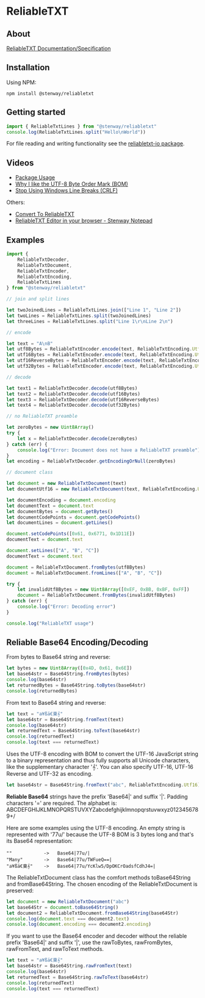 ﻿# ReliableTXT

## About

[ReliableTXT Documentation/Specification](https://www.reliabletxt.com)

## Installation

Using NPM:
```
npm install @stenway/reliabletxt
```

## Getting started

```ts
import { ReliableTxtLines } from "@stenway/reliabletxt"
console.log(ReliableTxtLines.split("Hello\nWorld"))
```

For file reading and writing functionality see the [reliabletxt-io package](https://www.npmjs.com/package/@stenway/reliabletxt-io).

## Videos
* [Package Usage](https://www.youtube.com/watch?v=a7dLaMv6F7Y)
* [Why I like the UTF-8 Byte Order Mark (BOM)](https://www.youtube.com/watch?v=VgVkod9HQTo)
* [Stop Using Windows Line Breaks (CRLF)](https://www.youtube.com/watch?v=YPtMCiHj7F8)

Others:
* [Convert To ReliableTXT](https://www.youtube.com/watch?v=wqQ5bkW2L6A)
* [ReliableTXT Editor in your browser - Stenway Notepad](https://www.youtube.com/watch?v=sh_hGzdnUUs)

## Examples

```ts
import {
	ReliableTxtDecoder, 
	ReliableTxtDocument,
	ReliableTxtEncoder,
	ReliableTxtEncoding,
	ReliableTxtLines
} from "@stenway/reliabletxt"

// join and split lines

let twoJoinedLines = ReliableTxtLines.join(["Line 1", "Line 2"])
let twoLines = ReliableTxtLines.split(twoJoinedLines)
let threeLines = ReliableTxtLines.split("Line 1\r\nLine 2\n")

// encode

let text = "A\nB"
let utf8Bytes = ReliableTxtEncoder.encode(text, ReliableTxtEncoding.Utf8)
let utf16Bytes = ReliableTxtEncoder.encode(text, ReliableTxtEncoding.Utf16)
let utf16ReverseBytes = ReliableTxtEncoder.encode(text, ReliableTxtEncoding.Utf16Reverse)
let utf32Bytes = ReliableTxtEncoder.encode(text, ReliableTxtEncoding.Utf32)

// decode

let text1 = ReliableTxtDecoder.decode(utf8Bytes)
let text2 = ReliableTxtDecoder.decode(utf16Bytes)
let text3 = ReliableTxtDecoder.decode(utf16ReverseBytes)
let text4 = ReliableTxtDecoder.decode(utf32Bytes)

// no ReliableTXT preamble

let zeroBytes = new Uint8Array()
try {
	let x = ReliableTxtDecoder.decode(zeroBytes)
} catch (err) {
	console.log("Error: Document does not have a ReliableTXT preamble")
}
let encoding = ReliableTxtDecoder.getEncodingOrNull(zeroBytes)

// document class

let document = new ReliableTxtDocument(text)
let documentUtf16 = new ReliableTxtDocument(text, ReliableTxtEncoding.Utf16)

let documentEncoding = document.encoding
let documentText = document.text
let documentBytes = document.getBytes()
let documentCodePoints = document.getCodePoints()
let documentLines = document.getLines()

document.setCodePoints([0x61, 0x6771, 0x1D11E])
documentText = document.text

document.setLines(["A", "B", "C"])
documentText = document.text

document = ReliableTxtDocument.fromBytes(utf8Bytes)
document = ReliableTxtDocument.fromLines(["A", "B", "C"])

try {
	let invalidUtf8Bytes = new Uint8Array([0xEF, 0xBB, 0xBF, 0xFF])
	document = ReliableTxtDocument.fromBytes(invalidUtf8Bytes)
} catch (err) {
	console.log("Error: Decoding error")
}

console.log("ReliableTXT usage")
```

## Reliable Base64 Encoding/Decoding

From bytes to Base64 string and reverse:
```ts
let bytes = new Uint8Array([0x4D, 0x61, 0x6E])
let base64str = Base64String.fromBytes(bytes)
console.log(base64str)
let returnedBytes = Base64String.toBytes(base64str)
console.log(returnedBytes)
```

From text to Base64 string and reverse:
```ts
let text = "a¥ßä€東𝄞"
let base64str = Base64String.fromText(text)
console.log(base64str)
let returnedText = Base64String.toText(base64str)
console.log(returnedText)
console.log(text === returnedText)
```
Uses the UTF-8 encoding with BOM to convert the UTF-16 JavaScript string to a binary representation and thus fully supports all Unicode characters, like the supplementary character '𝄞'. You can also specify UTF-16, UTF-16 Reverse and UTF-32 as encoding.

```ts
let base64str = Base64String.fromText("abc", ReliableTxtEncoding.Utf16)
```

**Reliable Base64** strings have the prefix 'Base64|' and suffix '|'. Padding characters '=' are required. The alphabet is: ABCDEFGHIJKLMNOPQRSTUVXYZabcdefghijklmnopqrstuvwxyz0123456789+/

Here are some examples using the UTF-8 encoding. An empty string is represented with '77u/' because the UTF-8 BOM is 3 bytes long and that's its Base64 representation:
```
""   		　->   Base64|77u/|
"Many"		　->   Base64|77u/TWFueQ==|
"a¥ßä€東𝄞"    ->   Base64|77u/YcKlw5/DpOKCrOadsfCdhJ4=|
```

The ReliableTxtDocument class has the comfort methods toBase64String and fromBase64String. The chosen encoding of the ReliableTxtDocument is preserved:
```ts
let document = new ReliableTxtDocument("abc")
let base64Str = document.toBase64String()
let document2 = ReliableTxtDocument.fromBase64String(base64Str)
console.log(document.text === document2.text)
console.log(document.encoding === document2.encoding)
```

If you want to use the Base64 encoder and decoder without the reliable prefix 'Base64|' and suffix '|', use the rawToBytes, rawFromBytes, rawFromText, and rawToText methods.

```ts
let text = "a¥ßä€東𝄞"
let base64str = Base64String.rawFromText(text)
console.log(base64str)
let returnedText = Base64String.rawToText(base64str)
console.log(returnedText)
console.log(text === returnedText)
```
